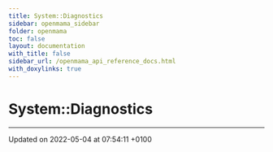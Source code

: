 ```yaml
---
title: System::Diagnostics
sidebar: openmama_sidebar
folder: openmama
toc: false
layout: documentation
with_title: false
sidebar_url: /openmama_api_reference_docs.html
with_doxylinks: true
---
```


# System::Diagnostics








-------------------------------

Updated on 2022-05-04 at 07:54:11 +0100